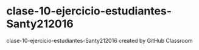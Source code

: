 # clase-10-ejercicio-estudiantes-Santy212016
clase-10-ejercicio-estudiantes-Santy212016 created by GitHub Classroom
